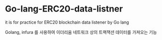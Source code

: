 # Go-lang-ERC20-data-listner
it is for practice for ERC20 blockchain data listener by Go lang

Golang, infura 를 사용하여 이더리움 네트워크 상의 트랙잭션 데이터를 가져오는 기능
